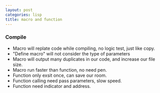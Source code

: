 ```yaml
---
layout: post
categories: lisp
title: macro and function
---
```


### Compile
- Macro will replate code while compiling, no logic test, just like copy. 
- "Define macro" will not consider the type of parameters
- Macro will output many duplicates in our code, and increase our file size.
- Macro run faster than function, no need pen.
- Function only exsit once, can save our room.
- Function calling need pass parameters, slow speed.
- Function need indicator and address.

